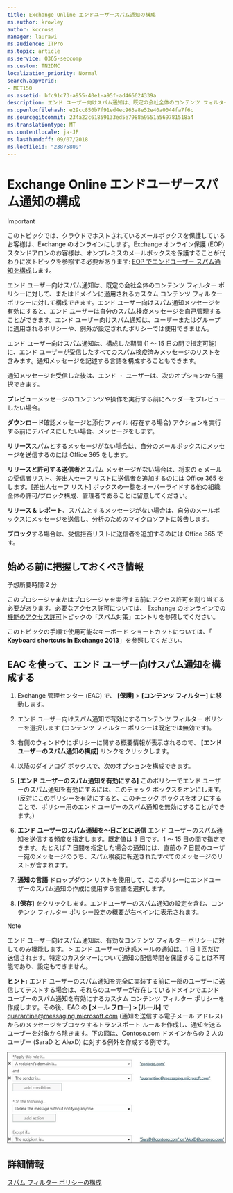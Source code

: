 ```yaml
---
title: Exchange Online エンドユーザースパム通知の構成
ms.author: krowley
author: kccross
manager: laurawi
ms.audience: ITPro
ms.topic: article
ms.service: O365-seccomp
ms.custom: TN2DMC
localization_priority: Normal
search.appverid:
- MET150
ms.assetid: bfc91c73-a955-40e1-a95f-ad466624339a
description: エンド ユーザー向けスパム通知は、既定の会社全体のコンテンツ フィルター ポリシーに対して、またはドメインに適用されるカスタム コンテンツ フィルター ポリシーに対して構成できます。
ms.openlocfilehash: e29cc850b7f91ed4ec963a8e52e40a0044fa7f6c
ms.sourcegitcommit: 234a22c61859133ed5e7988a9551a569781518a4
ms.translationtype: MT
ms.contentlocale: ja-JP
ms.lasthandoff: 09/07/2018
ms.locfileid: "23875809"
---
```

# <a name="configure-end-user-spam-notifications-in-exchange-online"></a>Exchange Online エンドユーザースパム通知の構成

> [!IMPORTANT]
> このトピックでは、クラウドでホストされているメールボックスを保護しているお客様は、Exchange のオンラインにします。Exchange オンライン保護 (EOP) スタンドアロンのお客様は、オンプレミスのメールボックスを保護することが代わりに次トピックを参照する必要があります: [EOP でエンドユーザー スパム通知を構成](configure-end-user-spam-notifications-in-eop.md)します。 
  
エンド ユーザー向けスパム通知は、既定の会社全体のコンテンツ フィルター ポリシーに対して、またはドメインに適用されるカスタム コンテンツ フィルター ポリシーに対して構成できます。エンド ユーザー向けスパム通知メッセージを有効にすると、エンド ユーザーは自分のスパム検疫メッセージを自己管理することができます。エンド ユーザー向けスパム通知は、ユーザーまたはグループに適用されるポリシーや、例外が設定されたポリシーでは使用できません。
  
エンド ユーザー向けスパム通知は、構成した期間 (1 ～ 15 日の間で指定可能) に、エンド ユーザーが受信したすべてのスパム検疫済みメッセージのリストを含みます。通知メッセージを記述する言語を構成することもできます。
  
通知メッセージを受信した後は、エンド ・ ユーザーは、次のオプションから選択できます。

**プレビュー**メッセージのコンテンツや操作を実行する前にヘッダーをプレビューしたい場合。

**ダウンロード**確認メッセージと添付ファイル (存在する場合) アクションを実行する前にデバイスにしたい場合、メッセージをします。

**リリース**スパムとするメッセージがない場合は、自分のメールボックスにメッセージを送信するのには Office 365 をします。

**リリースと許可する送信者**とスパム メッセージがない場合は、将来の e メールの受信者リスト、差出人セーフ リストに送信者を追加するのには Office 365 をします。[差出人セーフ リスト] ボックスの一覧をオーバーライドする他の組織全体の許可/ブロック構成、管理者であることに留意してください。

**リリース & レポート**、スパムとするメッセージがない場合は、自分のメールボックスにメッセージを送信し、分析のためのマイクロソフトに報告します。

**ブロック**する場合は、受信拒否リストに送信者を追加するのには Office 365 です。
  
## <a name="what-do-you-need-to-know-before-you-begin"></a>始める前に把握しておくべき情報

予想所要時間:2 分
  
このプロシージャまたはプロシージャを実行する前にアクセス許可を割り当てる必要があります。必要なアクセス許可については、 [Exchange のオンラインでの機能のアクセス許可](http://technet.microsoft.com/library/15073ce1-0917-403b-8839-02a2ebc96e16.aspx)トピックの「スパム対策」エントリを参照してください。 
  
このトピックの手順で使用可能なキーボード ショートカットについては、「 **Keyboard shortcuts in Exchange 2013**」を参照してください。
  
## <a name="use-the-eac-to-configure-end-user-spam-notifications"></a>EAC を使って、エンド ユーザー向けスパム通知を構成する

1. Exchange 管理センター (EAC) で、 **[保護]** \> **[コンテンツ フィルター]** に移動します。
    
2. エンド ユーザー向けスパム通知で有効にするコンテンツ フィルター ポリシーを選択します (コンテンツ フィルター ポリシーは既定では無効です)。
    
3. 右側のウィンドウにポリシーに関する概要情報が表示されるので、 **[エンド ユーザーのスパム通知の構成]** リンクをクリックします。 
    
4. 以降のダイアログ ボックスで、次のオプションを構成できます。
    
1. **[エンド ユーザーのスパム通知を有効にする]** このポリシーでエンド ユーザーのスパム通知を有効にするには、このチェック ボックスをオンにします。(反対にこのポリシーを有効にすると、このチェック ボックスをオフにすることで、ポリシー用のエンド ユーザーのスパム通知を無効にすることができます。) 
    
2. **エンド ユーザーのスパム通知を～日ごとに送信** エンド ユーザーのスパム通知を送信する頻度を指定します。既定値は 3 日です。1 ～ 15 日の間で指定できます。たとえば 7 日間を指定した場合の通知には、直前の 7 日間のユーザー宛のメッセージのうち、スパム検疫に転送されたすべてのメッセージのリストが含まれます。 
    
3. **通知の言語** ドロップダウン リストを使用して、このポリシーにエンドユーザーのスパム通知の作成に使用する言語を選択します。 
    
5. **[保存]** をクリックします。エンドユーザーのスパム通知の設定を含む、コンテンツ フィルター ポリシー設定の概要が右ペインに表示されます。
    
> [!NOTE]
>  エンド ユーザー向けスパム通知は、有効なコンテンツ フィルター ポリシーに対してのみ機能します。 >  エンド ユーザーの迷惑メールの通知は、1 日 1 回だけ送信されます。特定のカスタマーについて通知の配信時間を保証することは不可能であり、設定もできません。 
  
 **ヒント:** エンド ユーザーのスパム通知を完全に実装する前に一部のユーザーに送信してテストする場合は、それらのユーザーが存在しているドメインでエンド ユーザーのスパム通知を有効にするカスタム コンテンツ フィルター ポリシーを作成します。その後、EAC の **[メール フロー] \> [ルール]** で quarantine@messaging.microsoft.com (通知を送信する電子メール アドレス) からのメッセージをブロックするトランスポート ルールを作成し、通知を送るユーザーを対象から除きます。下の図は、Contoso.com ドメインからの 2 人のユーザー (SaraD と AlexD) に対する例外を作成する例です。 
  
![エンド ユーザー向けスパム通知をテストするためのトランスポート ルール](media/EOP-ESN-testspecificusers.jpg)
  
## <a name="for-more-information"></a>詳細情報

[スパム フィルター ポリシーの構成](configure-your-spam-filter-policies.md)
  
